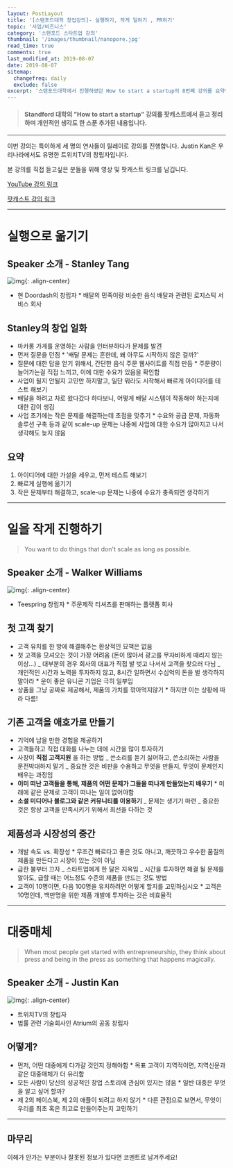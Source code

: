 ```yaml
---
layout: PostLayout
title: '[스탠포드대학 창업강의]- 실행하기, 작게 일하기 , PR하기'
topic: '사업/비즈니스'
category: '스탠포드 스타트업 강의'
thumbnail: '/images/thumbnail/nanopore.jpg'
read_time: true
comments: true
last_modified_at: 2019-08-07
date: 2019-08-07
sitemap:
  changefreq: daily
  exclude: false
excerpt: '스탠포드대학에서 진행하였던 How to start a startup의 8번째 강의를 요약정리한 글입니다.'
---
```


> #### Standford 대학의 "How to start a startup" 강의를 팟캐스트에서 듣고 정리하며 개인적인 생각도 한 스푼 추가된 내용입니다.

---

이번 강의는 특이하게 세 명의 연사들이 릴레이로 강의를 진행합니다. Justin Kan은 우리나라에서도 유명한 트위치TV의 창립자입니다.

본 강의를 직접 듣고싶은 분들을 위해 영상 및 팟캐스트 링크를 남깁니다.

[YouTube 강의 링크](https://www.youtube.com/watch?v=oQOC-qy-GDY&feature=youtu.be)

[팟캐스트 강의 링크](https://player.fm/series/how-to-start-a-startup/08-how-to-get-started-doing-things-that-dont-scale-press)

---

# 실행으로 옮기기

## Speaker 소개 - Stanley Tang

![img](https://pbs.twimg.com/profile_images/493939910412222464/AhSxeXjs_400x400.jpeg){: .align-center}

- 현 Doordash의 창립자 \* 배달의 민족이랑 비슷한 음식 배달과 관련된 로지스틱 서비스 회사

## Stanley의 창업 일화

- 마카롱 가게를 운영하는 사람을 인터뷰하다가 문제를 발견
- 먼저 질문을 던짐 \* '배달 문제는 흔한데, 왜 아무도 시작하지 않은 걸까?'
- 질문에 대한 답을 얻기 위해서, 간단한 음식 주문 웹사이트를 직접 만듬 \* 주문량이 늘어가는걸 직접 느끼고, 이에 대한 수요가 있음을 확인함
- 사업이 될지 안될지 고민만 하지말고, 일단 뭐라도 시작해서 빠르게 아이디어를 테스트 해보기
- 배달을 하려고 차로 왔다갔다 하다보니, 어떻게 배달 시스템이 작동해야 하는지에 대한 감이 생김
- 사업 초기에는 작은 문제를 해결하는데 초점을 맞추기 \* 수요와 공급 문제, 자동화 솔루션 구축 등과 같이 scale-up 문제는 나중에 사업에 대한 수요가 많아지고 나서 생각해도 늦지 않음

## 요약

1. 아이디어에 대한 가설을 세우고, 먼저 테스트 해보기
2. 빠르게 실행에 옮기기
3. 작은 문제부터 해결하고, scale-up 문제는 나중에 수요가 충족되면 생각하기

---

# 일을 작게 진행하기

> You want to do things that don't scale as long as possible.

## Speaker 소개 - Walker Williams

![img](https://www.yosuccess.com/wp-content/uploads/2016/03/Walker-Williams.jpg){: .align-center}

- Teespring 창립자 \* 주문제작 티셔츠를 판매하는 플랫폼 회사

## 첫 고객 찾기

- 고객 유치를 한 방에 해결해주는 환상적인 묘책은 없음
- 첫 고객을 모셔오는 것이 가장 어려움 (돈이 많아서 광고를 무자비하게 때리지 않는 이상...)
  _ 대부분의 경우 회사의 대표가 직접 발 벗고 나서서 고객을 찾으러 다님
  _ 개인적인 시간과 노력을 투자하지 않고, 8시간 일하면서 수십억의 돈을 벌 생각하지 말아라 \* 운이 좋은 유니콘 기업은 극히 일부임
- 상품을 그냥 공짜로 제공해서, 제품의 가치를 깎아먹지않기 \* 하지만 이는 상황에 따라 다름!

## 기존 고객을 애호가로 만들기

- 기억에 남을 만한 경험을 제공하기
- 고객들하고 직접 대화를 나누는 데에 시간을 많이 투자하기
- 사장이 **직접 고객지원** 을 하는 방법
  _ 쓴소리를 듣기 싫어하고, 쓴소리하는 사람을 문전박대하지 말기
  _ 중요한 것은 비판을 수용하고 무엇을 만들지, 무엇이 문제인지 배우는 과정임
- **이미 떠난 고객들을 통해, 제품의 어떤 문제가 그들을 떠나게 만들었는지 배우기** \* 미래에 같은 문제로 고객이 떠나는 일이 없어야함
- **소셜 미디어나 블로그와 같은 커뮤니티를 이용하기**
  _ 문제는 생기기 마련
  _ 중요한 것은 항상 고객을 만족시키기 위해서 최선을 다하는 것

## 제품성과 시장성의 중간

- 개발 속도 vs. 확장성 \* 무조건 빠르다고 좋은 것도 아니고, 깨끗하고 우수한 품질의 제품을 만든다고 시장이 있는 것이 아님
- 급한 불부터 끄자
  _ 스타트업에게 한 달은 지옥임
  _ 시간을 투자하면 해결 될 문제를 알아도, 급할 때는 어느정도 수준의 제품을 만드는 것도 방법
- 고객이 10명이면, 다음 100명을 유치하려면 어떻게 할지를 고민하십시오 \* 고객은 10명인데, 백만명을 위한 제품 개발에 투자하는 것은 비효율적

---

# 대중매체

> When most people get started with entrepreneurship, they think about press and being in the press as something that happens magically.

## Speaker 소개 - Justin Kan

![img](https://torch.io/wp-content/uploads/2018/06/justin-kan.jpg){: .align-center}

- 트위치TV의 창립자
- 법률 관련 기술회사인 Atrium의 공동 창립자

## 어떻게?

- 먼저, 어떤 대중에게 다가갈 것인지 정해야함 \* 목표 고객이 지역적이면, 지역신문과 같은 대중매체가 더 유리함
- 모든 사람이 당신의 성공적인 창업 스토리에 관심이 있지는 않음 \* 일반 대중은 무엇을 알고 싶어 할까?
- 제 2의 페이스북, 제 2의 애플이 되려고 하지 않기 \* 다른 관점으로 보면서, 무엇이 우리를 최초 혹은 최고로 만들어주는지 고민하기

---

## 마무리

이해가 안가는 부분이나 잘못된 정보가 있다면 코멘트로 남겨주세요!
